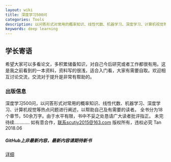 ```yaml
---
layout: wiki
title: 深度学习500问
categories: Tools
description: 以问答形式对常用的概率知识、线性代数、机器学习、深度学习、计算机视觉等热点问题进行阐述，以帮助自己及有需要的读者
keywords: deep learning
---
```


## 学长寄语

希望大家可以多看论文，多积累储备知识，对自己今后研究或者工作都很有用。这是我之前看到的一本资料，资料写的很浅，适合入门看，大家有需要自取。欢迎相互讨论交流，交流对于提升是非常有帮助的。

### 出版信息

深度学习500问，以问答形式对常用的概率知识、线性代数、机器学习、深度学习、计算机视觉等热点问题进行阐述，以帮助自己及有需要的读者。 全书分为18个章节，50余万字。由于水平有限，书中不妥之处恳请广大读者批评指正。 未完待续............ 如有意合作，联系scutjy2015@163.com 版权所有，违权必究 Tan 2018.06

##### GitHub上非最新内容，最新内容请期待新书

[详细](<https://github.com/scutan90/DeepLearning-500-questions>)